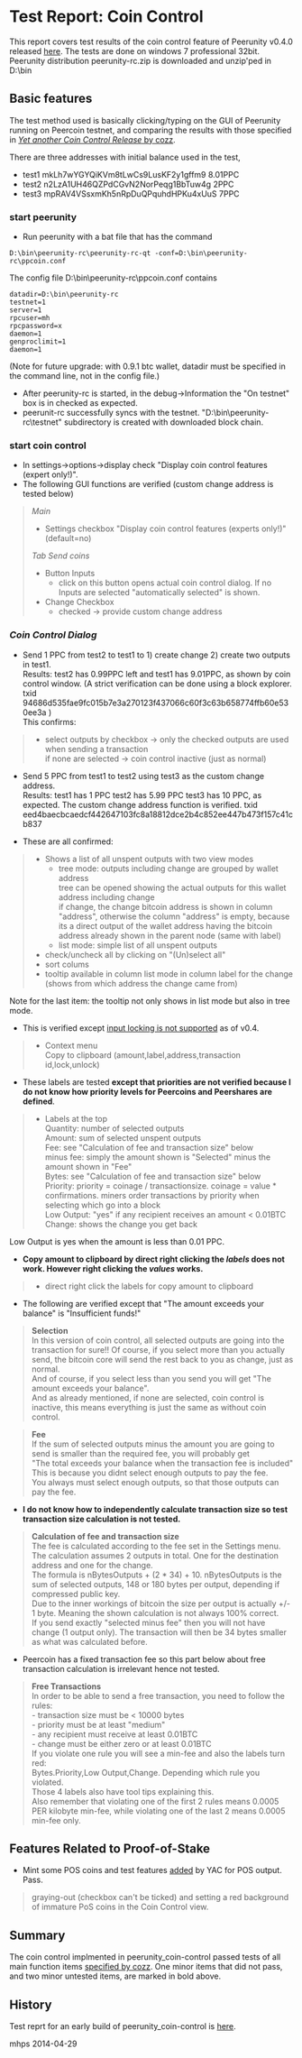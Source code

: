 Test Report: Coin Control
===================================================

This report covers test results of the coin control feature of Peerunity v0.4.0 released [here](http://www.peercointalk.org/index.php?topic=2648.msg23426#msg23426). The tests are done on windows 7 professional 32bit. Peerunity distribution peerunity-rc.zip is downloaded and unzip'ped in D:\bin

## Basic features

The test method used is basically clicking/typing on the GUI of Peerunity running on Peercoin testnet, and comparing the results with those specified in [_Yet another Coin Control Release_ by cozz](https://bitcointalk.org/index.php?topic=144331.0).

There are three addresses with initial balance used in the test, 
* test1  mkLh7wYGYQiKVm8tLwCs9LusKF2y1gffm9  8.01PPC 
* test2  n2LzA1UH46QZPdCGvN2NorPeqg1BbTuw4g  2PPC
* test3  mpRAV4VSsxmKh5nRpDuQPquhdHPKu4xUuS  7PPC

### start peerunity

* Run peerunity with a bat file that has the command
```
D:\bin\peerunity-rc\peerunity-rc-qt -conf=D:\bin\peerunity-rc\ppcoin.conf
```
The config file D:\bin\peerunity-rc\ppcoin.conf contains
```
datadir=D:\bin\peerunity-rc
testnet=1
server=1
rpcuser=mh
rpcpassword=x
daemon=1
genproclimit=1
daemon=1
```
(Note for future upgrade: with 0.9.1 btc wallet, datadir must be specified in the command line, not in the config file.)

* After peerunity-rc is started, in the debug->Information the "On testnet" box is in checked as expected. 
* peerunit-rc successfully syncs with the testnet. "D:\bin\peerunity-rc\testnet" subdirectory is created with downloaded block chain.

### start coin control

* In settings->options->display check "Display coin control features (expert only!)".
* The following GUI functions are verified (custom change address is tested below)

> _Main_
>   * Settings checkbox "Display coin control features (experts only!)" (default=no)
>
> _Tab Send coins_
>   * Button Inputs
>     * click on this button opens actual coin control dialog. If no Inputs are selected "automatically selected" is shown.
>   * Change Checkbox
>     * checked -> provide custom change address

### _Coin Control Dialog_ 

* Send 1 PPC from test2 to test1 to 1) create change 2) create two outputs in test1.  
  Results: test2 has 0.99PPC left and test1 has 9.01PPC, as shown by coin control window. (A strict verification can be done using a block explorer. txid 94686d535fae9fc015b7e3a270123f437066c60f3c63b658774ffb60e530ee3a )  
  This confirms:

>  * select outputs by checkbox -> only the checked outputs are used when sending a transaction  
>    if none are selected -> coin control inactive (just as normal)

* Send 5 PPC from test1 to test2 using test3 as the custom change address.  
  Results: test1 has 1 PPC test2 has 5.99 PPC test3 has 10 PPC, as expected. The custom change address function is verified. txid eed4baecbcaedcf442647103fc8a18812dce2b4c852ee447b473f157c41cb837


* These are all confirmed:

> 
>  * Shows a list of all unspent outputs with two view modes
>    * tree mode: outputs including change are grouped by wallet address  
>       tree can be opened showing the actual outputs for this wallet address including change  
>       if change, the change bitcoin address is shown in column "address", otherwise the column "address" is empty, because its a direct output of the wallet address having the bitcoin address already shown in the parent node (same with label)
>    * list mode: simple list of all unspent outputs
>  * check/uncheck all by clicking on "(Un)select all"
>  * sort colums
>  * tooltip available in column list mode in column label for the change (shows from which address the change came from)

Note for the last item: the tooltip not only shows in list mode but also in tree mode.

* This is verified except [input locking is not supported](https://bitcointalk.org/index.php?topic=276606.msg2958814#msg2958814) as of v0.4.

>  * Context menu  
>    Copy to clipboard (amount,label,address,transaction id,lock,unlock)

* These labels are tested **except that priorities are not verified because I do not know how priority levels for Peercoins and Peershares are defined**. 

>  * Labels at the top  
>    Quantity: number of selected outputs  
>    Amount: sum of selected unspent outputs  
>    Fee:   see "Calculation of fee and transaction size" below  
>    minus fee: simply the amount shown is "Selected" minus the amount shown in "Fee"  
>    Bytes: see "Calculation of fee and transaction size" below  
>    Priority: priority = coinage / transactionsize. coinage = value * confirmations.  miners order transactions by priority when selecting which go into a block  
>    Low Output: "yes" if any recipient receives an amount < 0.01BTC  
>    Change: shows the change you get back

Low Output is yes when the amount is less than 0.01 PPC.

* **Copy amount to clipboard by direct right clicking the _labels_ does not work. However right clicking the _values_ works.**

>  * direct right click the labels for copy amount to clipboard

* The following are verified except that "The amount exceeds your balance" is "Insufficient funds!"

> **Selection**  
> In this version of coin control, all selected outputs are going into the transaction for sure!!
> Of course, if you select more than you actually send, the bitcoin core will send the rest back to you as change, just as normal.  
> And of course, if you select less than you send you will get "The amount exceeds your balance".  
> And as already mentioned, if none are selected, coin control is inactive, this means everything is just the same as without coin control.

> **Fee**  
> If the sum of selected outputs minus the amount you are going to send is smaller than the required fee, you will probably get  
> "The total exceeds your balance when the transaction fee is included"  
> This is because you didnt select enough outputs to pay the fee.  
> You always must select enough outputs, so that those outputs can pay the fee.


* **I do not know how to independently calculate transaction size so test transaction size calculation is not tested.**

> **Calculation of fee and transaction size**  
> The fee is calculated according to the fee set in the Settings menu.  
> The calculation assumes 2 outputs in total. One for the destination address and one for the change.  
> The formula is nBytesOutputs + (2 * 34) + 10. nBytesOutputs is the sum of selected outputs, 148 or 180 bytes per output, depending if compressed public key.  
> Due to the inner workings of bitcoin the size per output is actually +/- 1 byte. Meaning the shown calculation is not always 100% correct.  
> If you send exactly "selected minus fee" then you will not have change (1 output only). The transaction will then be 34 bytes smaller as what was calculated before.

* Peercoin has a fixed transaction fee so this part below about free transaction calculation is irrelevant hence not tested. 

> **Free Transactions**  
> In order to be able to send a free transaction, you need to follow the rules:  
>     - transaction size must be < 10000 bytes  
>     - priority must be at least "medium"  
>     - any recipient must receive at least 0.01BTC  
>     - change must be either zero or at least 0.01BTC  
>  If you violate one rule you will see a min-fee and also the labels turn red:  
>  Bytes.Priority,Low Output,Change. Depending which rule you violated.  
>  Those 4 labels also have tool tips explaining this.  
>  Also remember that violating one of the first 2 rules means 0.0005 PER kilobyte min-fee,
>  while violating one of the last 2 means 0.0005 min-fee only.

## Features Related to Proof-of-Stake

* Mint some POS coins and test features [added](https://bitcointalk.org/index.php?topic=276948.msg2980120#msg2980120) by YAC for POS output. Pass. 

> graying-out (checkbox can't be ticked) and setting a red background of immature PoS coins in the Coin Control view.

## Summary
The coin control implmented in peerunity_coin-control passed tests of all main function items [specified by cozz](https://bitcointalk.org/index.php?topic=144331.0). One minor items that did not pass, and two minor untested items, are marked in bold above.

## History
Test reprt for an early build of peerunity_coin-control is [here](http://www.peercointalk.org/index.php?topic=2699.msg23386#msg23386).

mhps
2014-04-29


